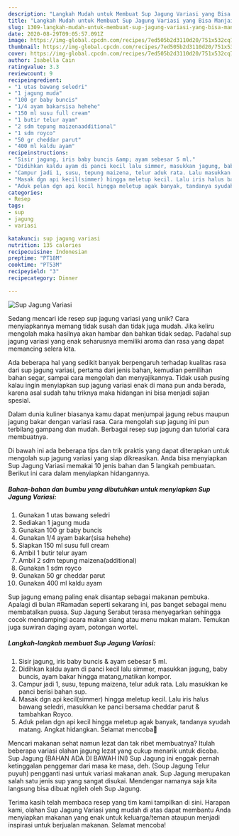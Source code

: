 ```yaml
---
description: "Langkah Mudah untuk Membuat Sup Jagung Variasi yang Bisa Manjain Lidah"
title: "Langkah Mudah untuk Membuat Sup Jagung Variasi yang Bisa Manjain Lidah"
slug: 1309-langkah-mudah-untuk-membuat-sup-jagung-variasi-yang-bisa-manjain-lidah
date: 2020-08-29T09:05:57.091Z
image: https://img-global.cpcdn.com/recipes/7ed505b2d3110d20/751x532cq70/sup-jagung-variasi-foto-resep-utama.jpg
thumbnail: https://img-global.cpcdn.com/recipes/7ed505b2d3110d20/751x532cq70/sup-jagung-variasi-foto-resep-utama.jpg
cover: https://img-global.cpcdn.com/recipes/7ed505b2d3110d20/751x532cq70/sup-jagung-variasi-foto-resep-utama.jpg
author: Isabella Cain
ratingvalue: 3.3
reviewcount: 9
recipeingredient:
- "1 utas bawang seledri"
- "1 jagung muda"
- "100 gr baby buncis"
- "1/4 ayam bakarsisa hehehe"
- "150 ml susu full cream"
- "1 butir telur ayam"
- "2 sdm tepung maizenaadditional"
- "1 sdm royco"
- "50 gr cheddar parut"
- "400 ml kaldu ayam"
recipeinstructions:
- "Sisir jagung, iris baby buncis &amp; ayam sebesar 5 ml."
- "Didihkan kaldu ayam di panci kecil lalu simmer, masukkan jagung, baby buncis, ayam bakar hingga matang,matikan kompor."
- "Campur jadi 1, susu, tepung maizena, telur aduk rata. Lalu masukkan ke panci berisi bahan sup."
- "Masak dgn api kecil(simmer) hingga meletup kecil. Lalu iris halus bawang seledri, masukkan ke panci bersama cheddar parut &amp; tambahkan Royco."
- "Aduk pelan dgn api kecil hingga meletup agak banyak, tandanya syudah matang. Angkat hidangkan. Selamat mencoba🥰"
categories:
- Resep
tags:
- sup
- jagung
- variasi

katakunci: sup jagung variasi 
nutrition: 135 calories
recipecuisine: Indonesian
preptime: "PT18M"
cooktime: "PT53M"
recipeyield: "3"
recipecategory: Dinner

---
```



![Sup Jagung Variasi](https://img-global.cpcdn.com/recipes/7ed505b2d3110d20/751x532cq70/sup-jagung-variasi-foto-resep-utama.jpg)

Sedang mencari ide resep sup jagung variasi yang unik? Cara menyiapkannya memang tidak susah dan tidak juga mudah. Jika keliru mengolah maka hasilnya akan hambar dan bahkan tidak sedap. Padahal sup jagung variasi yang enak seharusnya memiliki aroma dan rasa yang dapat memancing selera kita.

Ada beberapa hal yang sedikit banyak berpengaruh terhadap kualitas rasa dari sup jagung variasi, pertama dari jenis bahan, kemudian pemilihan bahan segar, sampai cara mengolah dan menyajikannya. Tidak usah pusing kalau ingin menyiapkan sup jagung variasi enak di mana pun anda berada, karena asal sudah tahu triknya maka hidangan ini bisa menjadi sajian spesial.

Dalam dunia kuliner biasanya kamu dapat menjumpai jagung rebus maupun jagung bakar dengan variasi rasa. Cara mengolah sup jagung ini pun terbilang gampang dan mudah. Berbagai resep sup jagung dan tutorial cara membuatnya.


Di bawah ini ada beberapa tips dan trik praktis yang dapat diterapkan untuk mengolah sup jagung variasi yang siap dikreasikan. Anda bisa menyiapkan Sup Jagung Variasi memakai 10 jenis bahan dan 5 langkah pembuatan. Berikut ini cara dalam menyiapkan hidangannya.

<!--inarticleads1-->

##### Bahan-bahan dan bumbu yang dibutuhkan untuk menyiapkan Sup Jagung Variasi:

1. Gunakan 1 utas bawang seledri
1. Sediakan 1 jagung muda
1. Gunakan 100 gr baby buncis
1. Gunakan 1/4 ayam bakar(sisa hehehe)
1. Siapkan 150 ml susu full cream
1. Ambil 1 butir telur ayam
1. Ambil 2 sdm tepung maizena(additional)
1. Gunakan 1 sdm royco
1. Gunakan 50 gr cheddar parut
1. Gunakan 400 ml kaldu ayam


Sup jagung emang paling enak disantap sebagai makanan pembuka. Apalagi di bulan #Ramadan seperti sekarang ini, pas banget sebagai menu membatalkan puasa. Sup Jagung Serabut terasa menyegarkan sehingga cocok mendampingi acara makan siang atau menu makan malam. Temukan juga suwiran daging ayam, potongan wortel. 

<!--inarticleads2-->

##### Langkah-langkah membuat Sup Jagung Variasi:

1. Sisir jagung, iris baby buncis &amp; ayam sebesar 5 ml.
1. Didihkan kaldu ayam di panci kecil lalu simmer, masukkan jagung, baby buncis, ayam bakar hingga matang,matikan kompor.
1. Campur jadi 1, susu, tepung maizena, telur aduk rata. Lalu masukkan ke panci berisi bahan sup.
1. Masak dgn api kecil(simmer) hingga meletup kecil. Lalu iris halus bawang seledri, masukkan ke panci bersama cheddar parut &amp; tambahkan Royco.
1. Aduk pelan dgn api kecil hingga meletup agak banyak, tandanya syudah matang. Angkat hidangkan. Selamat mencoba🥰


Mencari makanan sehat namun lezat dan tak ribet membuatnya? Itulah beberapa variasi olahan jagung lezat yang cukup menarik untuk dicoba. Sup Jagung (BAHAN ADA DI BAWAH INI) Sup Jagung ini enggak pernah ketinggalan penggemar dari masa ke masa, deh. (Soup Jagung Telur puyuh) pengganti nasi untuk variasi makanan anak. Sup Jagung merupakan salah satu jenis sup yang sangat disukai. Mendengar namanya saja kita langsung bisa dibuat ngileh oleh Sup Jagung. 

Terima kasih telah membaca resep yang tim kami tampilkan di sini. Harapan kami, olahan Sup Jagung Variasi yang mudah di atas dapat membantu Anda menyiapkan makanan yang enak untuk keluarga/teman ataupun menjadi inspirasi untuk berjualan makanan. Selamat mencoba!
